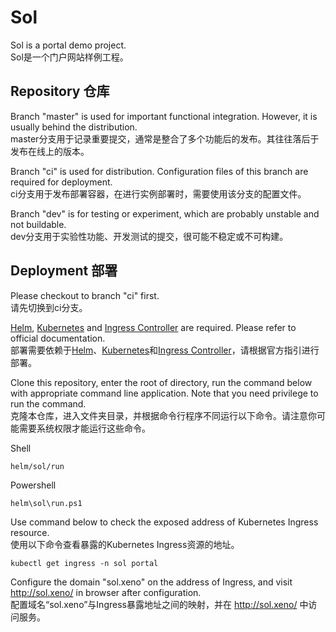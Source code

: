 # Sol
Sol is a portal demo project.  
Sol是一个门户网站样例工程。  

## Repository 仓库
Branch "master" is used for important functional integration. However, it is usually behind the distribution.  
master分支用于记录重要提交，通常是整合了多个功能后的发布。其往往落后于发布在线上的版本。  

Branch "ci" is used for distribution. Configuration files of this branch are required for deployment.  
ci分支用于发布部署容器，在进行实例部署时，需要使用该分支的配置文件。  

Branch "dev" is for testing or experiment, which are probably unstable and not buildable.  
dev分支用于实验性功能、开发测试的提交，很可能不稳定或不可构建。  

## Deployment 部署
Please checkout to branch "ci" first.  
请先切换到ci分支。  

[Helm](https://helm.sh/docs/intro/install/), [Kubernetes](https://kubernetes.io/docs/tasks/tools/) and [Ingress Controller](https://kubernetes.io/docs/concepts/services-networking/ingress-controllers/) are required. Please refer to official documentation.  
部署需要依赖于[Helm](https://helm.sh/docs/intro/install/)、[Kubernetes](https://kubernetes.io/docs/tasks/tools/)和[Ingress Controller](https://kubernetes.io/docs/concepts/services-networking/ingress-controllers/)，请根据官方指引进行部署。  

Clone this repository, enter the root of directory, run the command below with appropriate command line application. Note that you need privilege to run the command.  
克隆本仓库，进入文件夹目录，并根据命令行程序不同运行以下命令。请注意你可能需要系统权限才能运行这些命令。  

Shell
```
helm/sol/run
```

Powershell
```
helm\sol\run.ps1
```

Use command below to check the exposed address of Kubernetes Ingress resource.  
使用以下命令查看暴露的Kubernetes Ingress资源的地址。  

```
kubectl get ingress -n sol portal
```

Configure the domain "sol.xeno" on the address of Ingress, and visit http://sol.xeno/ in browser after configuration.  
配置域名“sol.xeno”与Ingress暴露地址之间的映射，并在 http://sol.xeno/ 中访问服务。  
